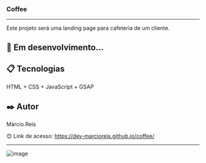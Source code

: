 ### Coffee

---

Este projeto será uma landing page para cafeteria de um cliente.

## 🚀 Em desenvolvimento...

## 📋 Tecnologias
HTML + CSS + JavaScript + GSAP

## ✒️ Autor
Márcio Reis

😊 Link de acesso: https://dev-marcioreis.github.io/coffee/


---
![image](https://github.com/dev-marcioreis/coffee/assets/122680054/1b5794fd-d856-46d8-be0b-83eb483690d9)
